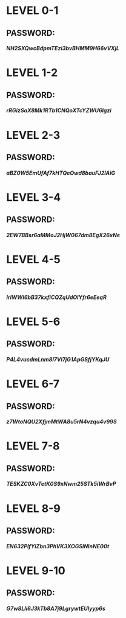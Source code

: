 # LEVEL 0-1

## PASSWORD:
##### NH2SXQwcBdpmTEzi3bvBHMM9H66vVXjL

# LEVEL 1-2

## PASSWORD:
##### rRGizSaX8Mk1RTb1CNQoXTcYZWU6lgzi

# LEVEL 2-3

## PASSWORD:
##### aBZ0W5EmUfAf7kHTQeOwd8bauFJ2lAiG

# LEVEL 3-4

## PASSWORD:
##### 2EW7BBsr6aMMoJ2HjW067dm8EgX26xNe

# LEVEL 4-5

## PASSWORD:
##### lrIWWI6bB37kxfiCQZqUdOIYfr6eEeqR

# LEVEL 5-6

## PASSWORD:
##### P4L4vucdmLnm8I7Vl7jG1ApGSfjYKqJU

# LEVEL 6-7

## PASSWORD:
##### z7WtoNQU2XfjmMtWA8u5rN4vzqu4v99S

# LEVEL 7-8

## PASSWORD:
##### TESKZC0XvTetK0S9xNwm25STk5iWrBvP

# LEVEL 8-9

## PASSWORD:
##### EN632PlfYiZbn3PhVK3XOGSlNInNE00t

# LEVEL 9-10

## PASSWORD:
##### G7w8LIi6J3kTb8A7j9LgrywtEUlyyp6s

